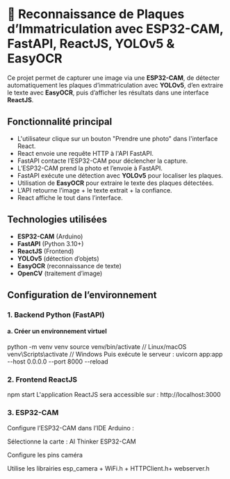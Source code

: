 # 🚗 Reconnaissance de Plaques d’Immatriculation avec ESP32-CAM, FastAPI, ReactJS, YOLOv5 & EasyOCR
Ce projet permet de capturer une image via une **ESP32-CAM**, de détecter automatiquement les plaques d’immatriculation avec **YOLOv5**, d’en extraire le texte avec **EasyOCR**, puis d’afficher les résultats dans une interface **ReactJS**.

##  Fonctionnalité principal
-  L'utilisateur clique sur un bouton "Prendre une photo" dans l'interface React.
-  React envoie une requête HTTP à l'API FastAPI.
-  FastAPI contacte l’ESP32-CAM pour déclencher la capture.
-  L’ESP32-CAM prend la photo et l’envoie à FastAPI.
-  FastAPI exécute une détection avec **YOLOv5** pour localiser les plaques.
-  Utilisation de **EasyOCR** pour extraire le texte des plaques détectées.
-  L’API retourne l’image + le texte extrait + la confiance.
- React affiche le tout dans l’interface.

##  Technologies utilisées
- **ESP32-CAM** (Arduino)
- **FastAPI** (Python 3.10+)
- **ReactJS** (Frontend)
- **YOLOv5** (détection d’objets)
- **EasyOCR** (reconnaissance de texte)
- **OpenCV** (traitement d’image)

## Configuration de l’environnement
### 1. Backend Python (FastAPI)
#### a. Créer un environnement virtuel
python -m venv venv 
source venv/bin/activate  // Linux/macOS
venv\Scripts\activate     // Windows
Puis exécute le serveur :
uvicorn app:app --host 0.0.0.0 --port 8000 --reload

### 2.  Frontend ReactJS
npm start
L'application ReactJS sera accessible sur :
 http://localhost:3000

 ### 3. ESP32-CAM
Configure l’ESP32-CAM dans l’IDE Arduino :

Sélectionne la carte : AI Thinker ESP32-CAM

Configure les pins caméra 

Utilise les librairies esp_camera + WiFi.h + HTTPClient.h+ webserver.h
